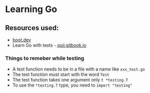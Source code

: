 # Learning Go

## Resources used:

- [boot.dev](boot.dev)
- Learn Go with tests - [quii.gitbook.io](quii.gitbook.io)

### Things to remeber while testing

- A test function needs to be in a file with a name like `xxx_test.go`
- The test function must start with the word `Test`
- The test function takes one argument only `t *testing.T`
- To use the `*testing.T` type, you need to `import "testing"`
